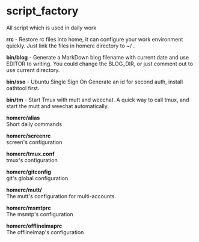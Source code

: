 script_factory
==============

All script which is used in daily work

**rrc** - Restore rc files into home, it can configure your work environment quickly.
       Just link the files in homerc directory to ~/ .

**bin/blog** - Generate a MarkDown blog filename with current date and use EDITOR to writing.
        You could change the BLOG_DIR, or just comment out to use current directory.

**bin/sso** - Ubuntu Single Sign On
        Generate an id for second auth, install oathtool first.

**bin/tm** - Start Tmux with mutt and weechat.
        A quick way to call tmux, and start the mutt and weechat automatically.

**homerc/alias**   
	Short daily commands   

**homerc/screenrc**   
	screen's configuration   

**homerc/tmux.conf**   
	tmux's configuration   

**homerc/gitconfig**   
	git's global configuration   

**homerc/mutt/**   
	The mutt's configuration for multi-accounts.

**homerc/msmtprc**  
	The msmtp's configuration

**homerc/offlineimaprc**  
	The offlineimap's configuration
